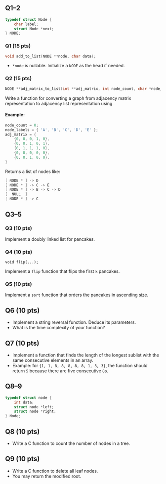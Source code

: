 ## Q1–2
```c
typedef struct Node {
	char label;
	struct Node *next;
} NODE;
```

### Q1 (15 pts)
```c
void add_to_list(NODE **node, char data);
```
- `*node` is nullable. Initialize a `NODE` as the head if needed.

### Q2 (15 pts)
```c
NODE **adj_matrix_to_list(int **adj_matrix, int node_count, char *node_labels);
```
Write a function for converting a graph from adjacency matrix representation to
adjacency list representation using.

#### Example:
```c
node_count = 0;
node_labels = { 'A', 'B', 'C', 'D', 'E' };
adj_matrix = {
    {0, 0, 0, 1, 0},
    {0, 0, 1, 0, 1},
    {0, 1, 1, 1, 0},
    {0, 0, 0, 0, 0},
    {0, 0, 1, 0, 0},
}
```
Returns a list of nodes like:
```c
[ NODE * ] -> D
[ NODE * ] -> C -> E
[ NODE * ] -> B -> C -> D
[  NULL  ]
[ NODE * ] -> C
```

## Q3–5
### Q3 (10 pts)
Implement a doubly linked list for pancakes.

### Q4 (10 pts)
```
void flip(...);
```
Implement a `flip` function that flips the first `k` pancakes.

### Q5 (10 pts)
Implement a `sort` function that orders the pancakes in ascending size.

## Q6 (10 pts)
- Implement a string reversal function. Deduce its parameters.
- What is the time complexity of your function?

## Q7 (10 pts)
- Implement a function that finds the length of the longest sublist
  with the same consecutive elements in an array.
- Example: for `{1, 1, 8, 8, 8, 8, 8, 1, 3, 3}`, the function should
  return `5` because there are five consecutive `8`s.

## Q8–9
```c
typedef struct node {
	int data;
	struct node *left;
	struct node *right;
} Node;
```

## Q8 (10 pts)
- Write a C function to count the number of nodes in a tree.

## Q9 (10 pts)
- Write a C function to delete all leaf nodes.
- You may return the modified root.
